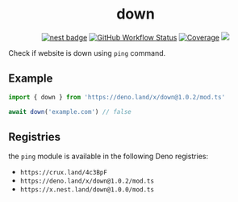<div align="center">

# down

[![nest badge][nest-badge]](https://nest.land/package/tinyhttp) [![GitHub Workflow Status][gh-actions-img]][github-actions]
[![Coverage][cov-badge]][cov] [![][docs-badge]][docs]

</div>

Check if website is down using `ping` command.

## Example

```ts
import { down } from 'https://deno.land/x/down@1.0.2/mod.ts'

await down('example.com') // false
```

## Registries

the `ping` module is available in the following Deno registries:

- `https://crux.land/4c3BpF`
- `https://deno.land/x/down@1.0.2/mod.ts`
- `https://x.nest.land/down@1.0.0/mod.ts`

[docs-badge]: https://img.shields.io/github/v/release/deno-libs/down?label=Docs&logo=deno&style=for-the-badge&color=black
[docs]: https://doc.deno.land/https/deno.land/x/down/mod.ts
[gh-actions-img]: https://img.shields.io/github/workflow/status/deno-libs/down/CI?style=for-the-badge&logo=github&label=&color=black
[cov]: https://coveralls.io/github/deno-libs/down
[github-actions]: https://github.com/deno-libs/down/actions
[cov-badge]: https://img.shields.io/coveralls/github/deno-libs/down?style=for-the-badge&color=black&
[nest-badge]: https://img.shields.io/badge/publushed%20on-nest.land-black?style=for-the-badge
